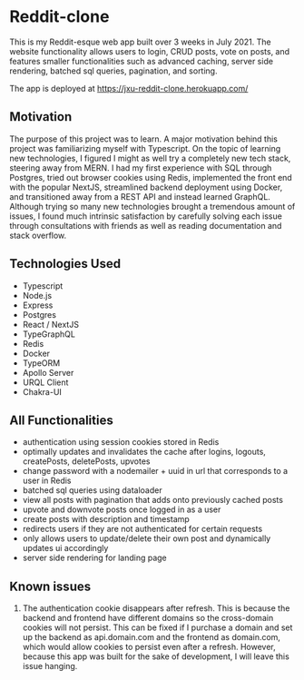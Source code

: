 # Reddit-clone
This is my Reddit-esque web app built over 3 weeks in July 2021. The website functionality allows users to login, CRUD posts, 
vote on posts, and features smaller functionalities such as advanced caching, server side rendering, batched sql queries, pagination, and sorting.

The app is deployed at https://jxu-reddit-clone.herokuapp.com/

## Motivation
The purpose of this project was to learn. A major motivation behind this project was familiarizing myself with Typescript.
On the topic of learning new technologies, I figured I might as well try a completely new tech stack, steering away from MERN. I had my first experience 
with SQL through Postgres, tried out browser cookies using Redis, implemented the front end with the popular NextJS, streamlined backend deployment using Docker, 
and transitioned away from a REST API and instead learned GraphQL. Although trying so many new technologies brought a tremendous amount of issues, I found much intrinsic satisfaction by carefully solving each issue through consultations with friends as well as reading documentation and stack overflow.

## Technologies Used
* Typescript
* Node.js
* Express
* Postgres
* React / NextJS
* TypeGraphQL
* Redis
* Docker
* TypeORM
* Apollo Server
* URQL Client
* Chakra-UI

## All Functionalities
- authentication using session cookies stored in Redis
- optimally updates and invalidates the cache after logins, logouts, createPosts, deletePosts, upvotes
- change password with a nodemailer + uuid in url that corresponds to a user in Redis
- batched sql queries using dataloader
- view all posts with pagination that adds onto previously cached posts
- upvote and downvote posts once logged in as a user
- create posts with description and timestamp
- redirects users if they are not authenticated for certain requests
- only allows users to update/delete their own post and dynamically updates ui accordingly
- server side rendering for landing page

## Known issues
1. The authentication cookie disappears after refresh. This is because the backend and frontend have different domains so the cross-domain cookies will not persist. 
This can be fixed if I purchase a domain and set up the backend as api.domain.com and the frontend as domain.com, which would allow cookies to persist even after 
a refresh. However, because this app was built for the sake of development, I will leave this issue hanging.
